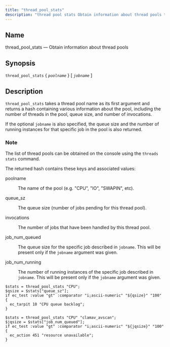 ```yaml
---
title: "thread_pool_stats"
description: "thread pool stats Obtain information about thread pools thread pool stats poolname jobname thread pool stats takes a thread pool name as its first argument and returns a hash containing various information about the pool including the number of threads in the pool queue size and number of invocations If..."
---
```


<a name="sieve.ref.thread_pool_stats"></a> 
## Name

thread_pool_stats — Obtain information about thread pools

## Synopsis

`thread_pool_stats` { *`poolname`* } [ *`jobname`* ]

<a name="idp31292384"></a> 
## Description

`thread_pool_stats` takes a thread pool name as its first argument and returns a hash containing various information about the pool, including the number of threads in the pool, queue size, and number of invocations.

If the optional `jobname` is also specified, the queue size and the number of running instances for that specific job in the pool is also returned.

### Note

The list of thread pools can be obtained on the console using the `threads stats` command.

The returned hash contains these keys and associated values:

<dl class="variablelist">

<dt>poolname</dt>

<dd>

The name of the pool (e.g. "CPU", "IO", "SWAPIN", etc).

</dd>

<dt>queue_sz</dt>

<dd>

The queue size (number of jobs pending for this thread pool).

</dd>

<dt>invocations</dt>

<dd>

The number of jobs that have been handled by this thread pool.

</dd>

<dt>job_num_queued</dt>

<dd>

The queue size for the specific job described in `jobname`. This will be present only if the `jobname` argument was given.

</dd>

<dt>job_num_running</dt>

<dd>

The number of running instances of the specific job described in `jobname`. This will be present only if the `jobname` argument was given.

</dd>

</dl>

<a name="example.thread_pool_stats"></a> 


```
$stats = thread_pool_stats "CPU";
$qsize = $stats["queue_sz"];
if ec_test :value "gt" :comparator "i;ascii-numeric" "${qsize}" "100" {
  ec_tarpit 10 "CPU queue backlog";
}
```

<a name="example.thread_pool_stats.second"></a> 


```
$stats = thread_pool_stats "CPU" "clamav_avscan";
$jqsize = $stats["job_num_queued"];
if ec_test :value "gt" :comparator "i;ascii-numeric" "${jqsize}" "100" {
  ec_action 451 "resource unavailable";
}
```